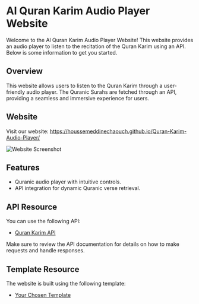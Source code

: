 # Al Quran Karim Audio Player Website

Welcome to the Al Quran Karim Audio Player Website! This website provides an audio player to listen to the recitation of the Quran Karim using an API. Below is some information to get you started.

## Overview

This website allows users to listen to the Quran Karim through a user-friendly audio player. The Quranic Surahs are fetched through an API, providing a seamless and immersive experience for users.

## Website

Visit our website: https://houssemeddinechaouch.github.io/Quran-Karim-Audio-Player/

![Website Screenshot](https://j.top4top.io/p_2888ix6sx1.png)

## Features

- Quranic audio player with intuitive controls.
- API integration for dynamic Quranic verse retrieval.

## API Resource

You can use the following API:

- [Quran Karim API](<https://mp3quran.net/ar/api>)

Make sure to review the API documentation for details on how to make requests and handle responses.

## Template Resource

The website is built using the following template:

- [Your Chosen Template](<https://templatemo.com/tm-572-designer>)


